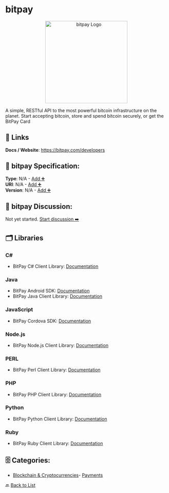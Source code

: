 # bitpay
<p align="center">
    <img width="256" src="https://raw.githubusercontent.com/apis-list/apis-list/main/apis/bitpay/logo_256x256.png" alt="bitpay Logo"/>
</p>
A simple, RESTful API to the most powerful bitcoin infrastructure on the planet. Start accepting bitcoin, store and spend bitcoin securely, or get the BitPay Card

##  🔗 Links
**Docs / Website**: https://bitpay.com/developers

## 🧬 bitpay Specification:
**Type**: N/A - [Add ➕](https://github.com/apis-list/apis-list/edit/main/apis.yaml#L23071)  
**URI**: N/A - [Add ➕](https://github.com/apis-list/apis-list/edit/main/apis.yaml#L23071)  
**Version**: N/A - [Add ➕](https://github.com/apis-list/apis-list/edit/main/apis.yaml#L23071)

## 💬 bitpay Discussion:
Not yet started. [Start discussion ➡️](https://github.com/apis-list/apis-list/discussions/new)

## 🗂️ Libraries
### C#
- BitPay C# Client Library: [Documentation](https://github.com/bitpay/csharp-bitpay-client)
### Java
- BitPay Android SDK: [Documentation](https://github.com/bitpay/android-sdk)
- BitPay Java Client Library: [Documentation](https://github.com/bitpay/java-bitpay-client)
### JavaScript
- BitPay Cordova SDK: [Documentation](https://github.com/bitpay/cordova-sdk)
### Node.js
- BitPay Node.js Client Library: [Documentation](https://github.com/bitpay/node-bitpay-client)
### PERL
- BitPay Perl Client Library: [Documentation](https://github.com/bitpay/perl-client)
### PHP
- BitPay PHP Client Library: [Documentation](https://github.com/bitpay/php-bitpay-client)
### Python
- BitPay Python Client Library: [Documentation](https://github.com/bitpay/python-client)
### Ruby
- BitPay Ruby Client Library: [Documentation](https://github.com/bitpay/ruby-client)


## 🗄️ Categories:
- [Blockchain & Cryptocurrencies](https://github.com/apis-list/apis-list#blockchain--cryptocurrencies-)- [Payments](https://github.com/apis-list/apis-list#payments-)

🔙  [Back to List](https://github.com/apis-list/apis-list)
